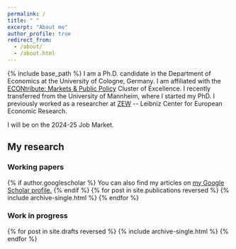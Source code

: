 ```yaml
---
permalink: /
title: " "
excerpt: "About me"
author_profile: true
redirect_from: 
  - /about/
  - /about.html
---
```

{% include base_path %}
I am a Ph.D. candidate in the Department of Economics at the University of Cologne, Germany. I am affiliated with the [ECONtribute: Markets & Public Policy](https://econtribute.de/about-us-econtribute/) Cluster of Excellence.  I recently transferred from the University of Mannheim, where I started my PhD. I previously worked as a researcher at [ZEW](https://www.zew.de/en/) -- Leibniz Center for European Economic Research.


I will be on the 2024-25 Job Market.
<!--Before starting my PhD, I interned at the University of California
Santa Barbara as a research assistant with Pr. Youssef Benzarti, working on
taxation. I hold an MSc in Economics from ENSAE/Polytechnique specializing in Microeconomics
and Public Economics. -->



## My research 
### Working papers
{% if author.googlescholar %}
  You can also find my articles on <u><a href="{{author.googlescholar}}">my Google Scholar profile</a>.</u>
{% endif %}
{% for post in site.publications reversed %}
  {% include archive-single.html %}
{% endfor %} 


### Work in progress
{% for post in site.drafts reversed %}
  {% include archive-single.html %}
{% endfor %}





